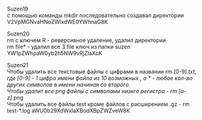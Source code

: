 Suzen19 \
с помощью команды mkdir последовательно создавал директории \
V2VpMGNvaHNoZWlxdWE0YWhnaG8K


Suzen20 \
rm с ключем R  - реверсивное удаление, удалил директории \
rm file* - удалил все 3 file
ключ из папки suzen YW1pZWhpaW0yb2h5NW9vRjZlaXcK


Suzen21 \
Чтобы удалить все текстовые файлы с цифрами в названии rm [0-9]*.txt, \
где [0-9] - 1 цифра имени файла из 10 возможных , а * - любое кол-во других символов в имени начиная со второго \
Чтобы удалит все png файлы с символами низкго регистра - rm [a-z]*.png \
Чтобы удалить все файлы test кроме файлов с расширением .gz - rm test-*.log
aWU0b29XdWxlaXBodXBpZWZveW8K










